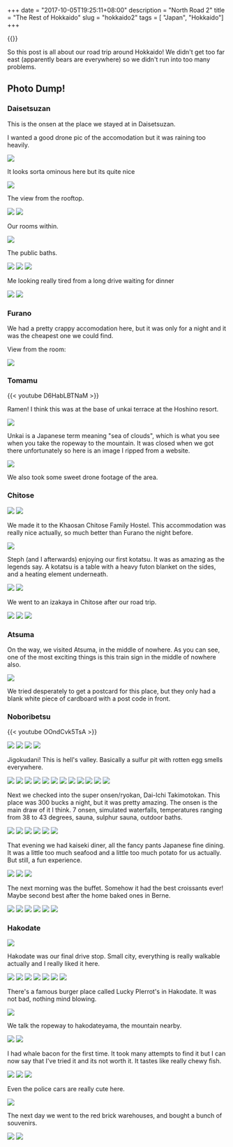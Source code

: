 +++
date = "2017-10-05T19:25:11+08:00"
description = "North Road 2"
title = "The Rest of Hokkaido"
slug = "hokkaido2"
tags = [ "Japan", "Hokkaido"]
+++

{{<youtube bqXGd_HS3dU>}} 

So this post is all about our road trip around Hokkaido! We didn't get too far east (apparently bears are everywhere) so we didn't run into too many problems. 

## Photo Dump!

### Daisetsuzan

This is the onsen at the place we stayed at in Daisetsuzan. 

I wanted a good drone pic of the accomodation but it was raining too heavily. 

![](/images/2017/09/hokkaido2-001.jpg)

It looks sorta ominous here but its quite nice

![](/images/2017/09/hokkaido2-002.jpg)

The view from the rooftop.

![](/images/2017/09/hokkaido2-003.jpg)
![](/images/2017/09/hokkaido2-005.jpg)

Our rooms within.

![](/images/2017/09/hokkaido2-004.jpg)

The public baths.

![](/images/2017/09/hokkaido2-006.jpg)
![](/images/2017/09/hokkaido2-007.jpg)
![](/images/2017/09/hokkaido2-008.jpg)

Me looking really tired from a long drive waiting for dinner

![](/images/2017/09/hokkaido2-009.jpg)
![](/images/2017/09/hokkaido2-010.jpg)

### Furano

We had a pretty crappy accomodation here, but it was only for a night and it was the cheapest one we could find.

View from the room:

![](/images/2017/09/hokkaido2-011.jpg)


### Tomamu


{{< youtube D6HabLBTNaM >}}

Ramen! I think this was at the base of unkai terrace at the Hoshino resort. 

![](/images/2017/09/hokkaido2-012.jpg)

Unkai is a Japanese term meaning "sea of clouds", which is what you see when you take the ropeway to the mountain. It was closed when we got there unfortunately so here is an image I ripped from a website.

![](https://www.ana-cooljapan.com/destinations/img/hokkaido/unkaiterrace/sp_main.jpg)


We also took some sweet drone footage of the area. 


### Chitose


![](/images/2017/09/hokkaido2-017.jpg)
![](/images/2017/09/hokkaido2-018.jpg)

We made it to the Khaosan Chitose Family Hostel. This accommodation was really nice actually, so much better than Furano the night before. 

![](/images/2017/09/hokkaido2-025.jpg)

Steph (and I afterwards) enjoying our first kotatsu. It was as amazing as the legends say. A kotatsu is a table with a heavy futon blanket on the sides, and a heating element underneath. 

![](/images/2017/09/hokkaido2-015.jpg)
![](/images/2017/09/hokkaido2-016.jpg)

We went to an izakaya in Chitose after our road trip. 

![](/images/2017/09/hokkaido2-019.jpg)
![](/images/2017/09/hokkaido2-021.jpg)
![](/images/2017/09/hokkaido2-024.jpg)

### Atsuma

On the way, we visited Atsuma, in the middle of nowhere. As you can see, one of the most exciting things is this train sign in the middle of 
nowhere also. 

![](/images/2017/09/hokkaido2-020.jpg)

We tried desperately to get a postcard for this place, but they only had a blank white piece of cardboard with a post code in front.

### Noboribetsu

{{< youtube OOndCvk5TsA >}} 


![](/images/2017/09/dispel.gif)
![](/images/2017/09/hokkaido2-042.jpg)
![](/images/2017/09/hokkaido2-023.jpg)
![](/images/2017/09/hokkaido2-026.jpg)

Jigokudani! This is hell's valley. Basically a sulfur pit with rotten egg smells everywhere. 


![](/images/2017/09/hokkaido2-027.jpg)
![](/images/2017/09/hokkaido2-028.jpg)
![](/images/2017/09/hokkaido2-029.jpg)
![](/images/2017/09/hokkaido2-030.jpg)
![](/images/2017/09/hokkaido2-031.jpg)
![](/images/2017/09/hokkaido2-032.jpg)
![](/images/2017/09/hokkaido2-033.jpg)
![](/images/2017/09/hokkaido2-034.jpg)
![](/images/2017/09/hokkaido2-035.jpg)
![](/images/2017/09/hokkaido2-036.jpg)
![](/images/2017/09/hokkaido2-037.jpg)
![](/images/2017/09/hokkaido2-038.jpg)

Next we checked into the super onsen/ryokan, Dai-Ichi Takimotokan. This place was 300 bucks a night, but it was pretty amazing. The onsen is the main draw of it I think. 7 onsen, simulated waterfalls, temperatures ranging from 38 to 43 degrees, sauna, sulphur sauna, outdoor baths. 


![](/images/2017/09/hokkaido2-043.jpg)
![](/images/2017/09/hokkaido2-044.jpg)
![](/images/2017/09/hokkaido2-045.jpg)
![](/images/2017/09/hokkaido2-046.jpg)
![](/images/2017/09/hokkaido2-039.jpg)
![](/images/2017/09/hokkaido2-048.jpg)

That evening we had kaiseki diner, all the fancy pants Japanese fine dining. It was a little too much seafood and a little too much potato for us actually. But still, a fun experience. 


![](/images/2017/09/hokkaido2-040.jpg)
![](/images/2017/09/hokkaido2-041.jpg)
![](/images/2017/09/hokkaido2-047.jpg)

The next morning was the buffet. Somehow it had the best croissants ever! Maybe second best after the home baked ones in Berne. 

![](/images/2017/09/hokkaido2-049.jpg)
![](/images/2017/09/hokkaido2-050.jpg)
![](/images/2017/09/hokkaido2-052.jpg)
![](/images/2017/09/hokkaido2-053.jpg)
![](/images/2017/09/hokkaido2-057.jpg)
![](/images/2017/09/hokkaido2-058.jpg)

### Hakodate

![](/images/2017/09/hokkaido2-051.jpg)

Hakodate was our final drive stop. Small city, everything is really walkable actually and I really liked it here. 

![](/images/2017/09/hokkaido2-054.jpg)
![](/images/2017/09/hokkaido2-055.jpg)
![](/images/2017/09/hokkaido2-059.jpg)
![](/images/2017/09/hokkaido2-060.jpg)
![](/images/2017/09/hokkaido2-061.jpg)
![](/images/2017/09/hokkaido2-066.jpg)
![](/images/2017/09/hokkaido2-067.jpg)

There's a famous burger place called Lucky PIerrot's in Hakodate. It was not bad, nothing mind blowing.

![](/images/2017/09/hokkaido2-063.jpg)

We talk the ropeway to hakodateyama, the mountain nearby.

![](/images/2017/09/hokkaido2-064.jpg)
![](/images/2017/09/hokkaido2-065.jpg)

I had whale bacon for the first time. It took many attempts to find it but I can now say that I've tried it and its not worth it. It tastes like really chewy fish.

![](/images/2017/09/hokkaido2-068.jpg)
![](/images/2017/09/hokkaido2-069.jpg)
![](/images/2017/09/hokkaido2-070.jpg)

Even the police cars are really cute here.

![](/images/2017/09/hokkaido2-071.jpg)

The next day we went to the red brick warehouses, and bought a bunch of souvenirs.

![](/images/2017/09/hokkaido2-072.jpg)
![](/images/2017/09/hokkaido2-073.jpg)